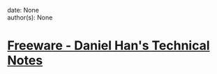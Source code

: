 
date: None  
author(s): None  

# [Freeware - Daniel Han's Technical Notes](https://sites.google.com/site/xiangyangsite/home/technical-tips/windows-tips/freeware)



